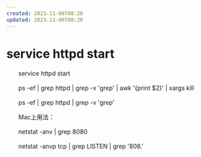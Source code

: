 ```yaml
---
created: 2023-11-06T08:20
updated: 2023-11-06T08:20
---
```

# service httpd start

　　service httpd start

　　ps -ef \| grep httpd \| grep -v 'grep' \| awk '{print \$2}' \| xargs kill

　　ps -ef \| grep httpd \| grep -v 'grep'

　　Mac上用法：

　　netstat -anv \| grep 8080

　　netstat -anvp tcp \| grep LISTEN \| grep '808.'
